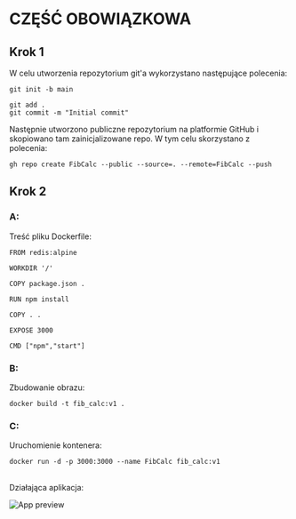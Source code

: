 # CZĘŚĆ OBOWIĄZKOWA

## Krok 1

W celu utworzenia repozytorium git'a wykorzystano następujące polecenia:

```
git init -b main

git add .
git commit -m "Initial commit"
```

Następnie utworzono publiczne repozytorium na platformie GitHub i skopiowano tam zainicjalizowane repo. W tym celu skorzystano z polecenia:

```
gh repo create FibCalc --public --source=. --remote=FibCalc --push
```

## Krok 2

### **A:**

Treść pliku Dockerfile:

```
FROM redis:alpine

WORKDIR '/'

COPY package.json .

RUN npm install

COPY . .

EXPOSE 3000

CMD ["npm","start"]
```

### **B:**

Zbudowanie obrazu:

```
docker build -t fib_calc:v1 .
```

### **C:**

Uruchomienie kontenera:

```
docker run -d -p 3000:3000 --name FibCalc fib_calc:v1
```

\
Działająca aplikacja:

![App preview](https://i.ibb.co/WDzPybV/Screenshot-8.png)
